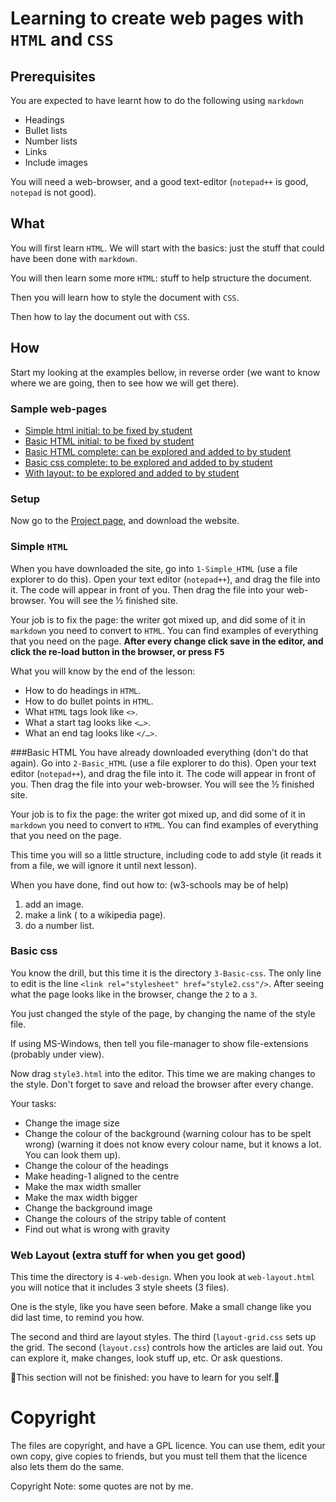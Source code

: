 # Learning to create web pages with `HTML` and `CSS`

## Prerequisites
You are expected to have learnt how to do the following using `markdown`

* Headings
* Bullet lists
* Number lists
* Links
* Include images

You will need a web-browser, and a good text-editor (`notepad++` is good, `notepad` is not good).

## What
You will first learn `HTML`. We will start with the basics: just the stuff that could have been done with `markdown`.

You will then learn some more `HTML`: stuff to help structure the document.

Then you will learn how to style the document with `CSS`.

Then how to lay the document out with `CSS`.

## How

Start my looking at the examples bellow, in reverse order (we want to know where we are going, then to see how we will get there).

### Sample web-pages
* [Simple html initial: to be fixed by student](1-Simple_HTML/page.html)
* [Basic HTML initial: to be fixed by student](2-Basic-HTML/page.html)
* [Basic HTML complete: can be explored and added to by student](2-Basic-HTML/complete-page.html)
* [Basic css complete: to be explored and added to by student ](3-Basic-css/complete-page.html)
* [With layout: to be explored and added to by student](4-web-layout/web-layout.html)

### Setup
Now go to the [Project page](https://github.com/richard-delorenzi/web-site-design), and download the website.

### Simple `HTML`
When you have downloaded the site, go into `1-Simple_HTML` (use a file explorer to do this). Open your text editor (`notepad++`), and drag the file into it. The code will appear in front of you. Then drag the file into your web-browser. You will see the ½ finished site. 

Your job is to fix the page: the writer got mixed up, and did some of it in `markdown` you need to convert to `HTML`. You can find examples of everything that you need on the page. **After every change click save in the editor, and click the re-load button in the browser, or press <kbd>F5</kbd>** 

What you will know by the end of the lesson:

* How to do headings in `HTML`.
* How to do bullet points in `HTML`.
* What `HTML` tags look like `<>`.
* What a start tag looks like `<…>`.
* What an end tag looks like `</…>`.

###Basic HTML
You have already downloaded everything (don't do that again).
Go into `2-Basic_HTML` (use a file explorer to do this). Open your text editor (`notepad++`), and drag the file into it. The code will appear in front of you. Then drag the file into your web-browser. You will see the ½ finished site.

Your job is to fix the page: the writer got mixed up, and did some of it in `markdown` you need to convert to `HTML`. You can find examples of everything that you need on the page.

This time you will so a little structure, including code to add style (it reads it from a file, we will ignore it until next lesson).

When you have done, find out how to: (w3-schools may be of help)

1. add an image.
1. make a link ( to a wikipedia page).
1. do a number list.

### Basic css
You know the drill, but this time it is the directory `3-Basic-css`.
The only line to edit is the line `<link rel="stylesheet" href="style2.css"/>`. After seeing what the page looks like in the browser, change the `2` to a `3`.

You just changed the style of the page, by changing the name of the style file.

If using MS-Windows, then tell you file-manager to show file-extensions (probably under view).

Now drag `style3.html` into the editor. This time we are making changes to the style. Don't forget to save and reload the browser after every change.

Your tasks:

* Change the image size
* Change the colour of the background (warning colour has to be spelt wrong) (warning it does not know every colour name, but it knows a lot. You can look them up).
* Change the colour of the headings
* Make heading-1 aligned to the centre
* Make the max width smaller
* Make the max width bigger
* Change the background image
* Change the colours of the stripy table of content
* Find out what is wrong with gravity

### Web Layout (extra stuff for when you get good)
This time the directory is `4-web-design`. When you look at `web-layout.html` you will notice that it includes 3 style sheets (3 files).

One is the style, like you have seen before. Make a small change like you did last time, to remind you how.

The second and third are layout styles. The third (`layout-grid.css` sets up the grid. The second (`layout.css`) controls how the articles are laid out. You can explore it, make changes, look stuff up, etc. Or ask questions.

🚧This section will not be finished: you have to learn for you self.🚧

# Copyright
The files are copyright, and have a GPL licence. You can use them, edit your own copy, give copies to friends, but you must tell them that the licence also lets them do the same.

Copyright Note: some quotes are not by me.
